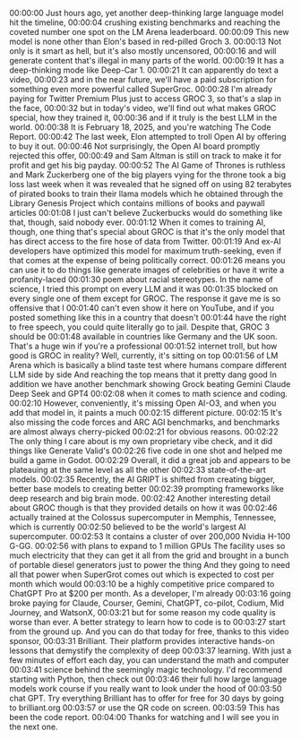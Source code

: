 00:00:00 Just hours ago, yet another deep-thinking large language model hit the timeline, 00:00:04 crushing existing benchmarks and reaching the coveted number one spot on the LM Arena leaderboard. 00:00:09 This new model is none other than Elon's based in red-pilled Groch 3. 00:00:13 Not only is it smart as hell, but it's also mostly uncensored, 00:00:16 and will generate content that's illegal in many parts of the world. 00:00:19 It has a deep-thinking mode like Deep-Car 1. 00:00:21 It can apparently do text a video, 00:00:23 and in the near future, we'll have a paid subscription for something even more powerful called SuperGroc. 00:00:28 I'm already paying for Twitter Premium Plus just to access GROC 3, so that's a slap in the face, 00:00:32 but in today's video, we'll find out what makes GROC special, how they trained it, 00:00:36 and if it truly is the best LLM in the world. 00:00:38 It is February 18, 2025, and you're watching The Code Report. 00:00:42 The last week, Elon attempted to troll Open AI by offering to buy it out. 00:00:46 Not surprisingly, the Open AI board promptly rejected this offer, 00:00:49 and Sam Altman is still on track to make it for profit and get his big payday. 00:00:52 The AI Game of Thrones is ruthless and Mark Zuckerberg one of the big players vying for the throne took a big loss last week when it was revealed that he signed off on using 82 terabytes of pirated books to train their llama models which he obtained through the Library Genesis Project which contains millions of books and paywall articles 00:01:08 I just can't believe Zuckerbucks would do something like that, though, said nobody ever. 00:01:12 When it comes to training AI, though, one thing that's special about GROC is that it's the only model that has direct access to the fire hose of data from Twitter. 00:01:19 And ex-AI developers have optimized this model for maximum truth-seeking, even if that comes at the expense of being politically correct. 00:01:26 means you can use it to do things like generate images of celebrities or have it write a profanity-laced 00:01:30 poem about racial stereotypes. In the name of science, I tried this prompt on every LLM and it was 00:01:35 blocked on every single one of them except for GROC. The response it gave me is so offensive that I 00:01:40 can't even show it here on YouTube, and if you posted something like this in a country that doesn't 00:01:44 have the right to free speech, you could quite literally go to jail. Despite that, GROC 3 should be 00:01:48 available in countries like Germany and the UK soon. That's a huge win if you're a professional 00:01:52 internet troll, but how good is GROC in reality? Well, currently, it's sitting on top 00:01:56 of LM Arena which is basically a blind taste test where humans compare different LLM side by side And reaching the top means that it pretty dang good In addition we have another benchmark showing Grock beating Gemini Claude Deep Seek and GPT4 00:02:08 when it comes to math science and coding. 00:02:10 However, conveniently, it's missing Open AI-O3, and when you add that model in, it paints a much 00:02:15 different picture. 00:02:15 It's also missing the code forces and ARC AGI benchmarks, and benchmarks are almost always cherry-picked 00:02:21 for obvious reasons. 00:02:22 The only thing I care about is my own proprietary vibe check, and it did things like Generate Valid's 00:02:26 five code in one shot and helped me build a game in Godot. 00:02:29 Overall, it did a great job and appears to be plateauing at the same level as all the other 00:02:33 state-of-the-art models. 00:02:35 Recently, the AI GRIPT is shifted from creating bigger, better base models to creating better 00:02:39 prompting frameworks like deep research and big brain mode. 00:02:42 Another interesting detail about GROC though is that they provided details on how it was 00:02:46 actually trained at the Colossus supercomputer in Memphis, Tennessee, which is currently 00:02:50 believed to be the world's largest AI supercomputer. 00:02:53 It contains a cluster of over 200,000 Nvidia H-100 G-GG. 00:02:56 with plans to expand to 1 million GPUs The facility uses so much electricity that they can get it all from the grid and brought in a bunch of portable diesel generators just to power the thing And they going to need all that power when SuperGrot comes out which is expected to cost per month which would 00:03:10 be a highly competitive price compared to ChatGPT Pro at $200 per month. As a developer, I'm already 00:03:16 going broke paying for Claude, Courser, Gemini, ChatGPT, co-pilot, Codium, Mid Journey, and WatsonX, 00:03:21 but for some reason my code quality is worse than ever. A better strategy to learn how to code is to 00:03:27 start from the ground up. And you can do that today for free, thanks to this video sponsor, 00:03:31 Brilliant. Their platform provides interactive hands-on lessons that demystify the complexity of deep 00:03:37 learning. With just a few minutes of effort each day, you can understand the math and computer 00:03:41 science behind the seemingly magic technology. I'd recommend starting with Python, then check out 00:03:46 their full how large language models work course if you really want to look under the hood of 00:03:50 chat GPT. Try everything Brilliant has to offer for free for 30 days by going to brilliant.org 00:03:57 or use the QR code on screen. 00:03:59 This has been the code report. 00:04:00 Thanks for watching and I will see you in the next one. 